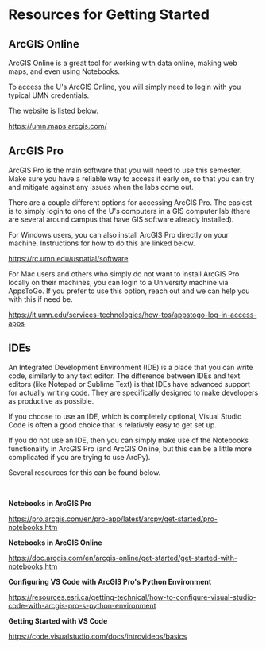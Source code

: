 # Resources for Getting Started

## ArcGIS Online

ArcGIS Online is a great tool for working with data online, making web maps, and even using Notebooks.

To access the U's ArcGIS Online, you will simply need to login with you typical UMN credentials.

The website is listed below.

https://umn.maps.arcgis.com/

## ArcGIS Pro

ArcGIS Pro is the main software that you will need to use this semester. Make sure you have a reliable way to access it early on, so that you can try and mitigate against any issues when the labs come out.

There are a couple different options for accessing ArcGIS Pro. The easiest is to simply login to one of the U's computers in a GIS computer lab (there are several around campus that have GIS software already installed).

For Windows users, you can also install ArcGIS Pro directly on your machine. Instructions for how to do this are linked below.

https://rc.umn.edu/uspatial/software

For Mac users and others who simply do not want to install ArcGIS Pro locally on their machines, you can login to a University machine via AppsToGo. If you prefer to use this option, reach out and we can help you with this if need be.

https://it.umn.edu/services-technologies/how-tos/appstogo-log-in-access-apps

## IDEs

An Integrated Development Environment (IDE) is a place that you can write code, similarly to any text editor. The difference between IDEs and text editors (like Notepad or Sublime Text) is that IDEs have advanced support for actually writing code. They are specifically designed to make developers as productive as possible.

If you choose to use an IDE, which is completely optional, Visual Studio Code is often a good choice that is relatively easy to get set up.

If you do not use an IDE, then you can simply make use of the Notebooks functionality in ArcGIS Pro (and ArcGIS Online, but this can be a little more complicated if you are trying to use ArcPy).

Several resources for this can be found below.

<br>

**Notebooks in ArcGIS Pro**

https://pro.arcgis.com/en/pro-app/latest/arcpy/get-started/pro-notebooks.htm

**Notebooks in ArcGIS Online**

https://doc.arcgis.com/en/arcgis-online/get-started/get-started-with-notebooks.htm

**Configuring VS Code with ArcGIS Pro's Python Environment**

https://resources.esri.ca/getting-technical/how-to-configure-visual-studio-code-with-arcgis-pro-s-python-environment

**Getting Started with VS Code**

https://code.visualstudio.com/docs/introvideos/basics